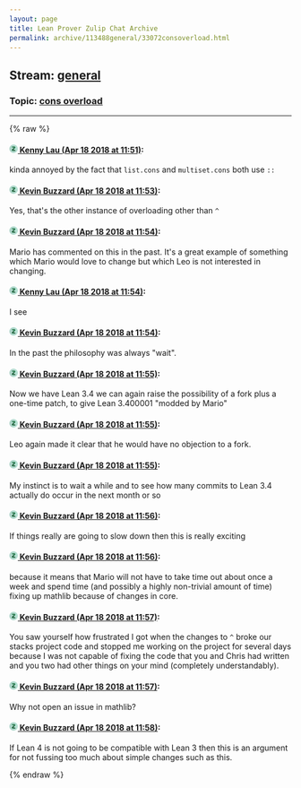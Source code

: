 ```yaml
---
layout: page
title: Lean Prover Zulip Chat Archive 
permalink: archive/113488general/33072consoverload.html
---
```


## Stream: [general](index.html)
### Topic: [cons overload](33072consoverload.html)

---


{% raw %}
#### [![Click to go to Zulip](../../assets/img/zulip2.png) Kenny Lau (Apr 18 2018 at 11:51)](https://leanprover.zulipchat.com/#narrow/stream/113488-general/topic/cons%20overload/near/125243066):
kinda annoyed by the fact that `list.cons` and `multiset.cons` both use `::`

#### [![Click to go to Zulip](../../assets/img/zulip2.png) Kevin Buzzard (Apr 18 2018 at 11:53)](https://leanprover.zulipchat.com/#narrow/stream/113488-general/topic/cons%20overload/near/125243144):
Yes, that's the other instance of overloading other than `^`

#### [![Click to go to Zulip](../../assets/img/zulip2.png) Kevin Buzzard (Apr 18 2018 at 11:54)](https://leanprover.zulipchat.com/#narrow/stream/113488-general/topic/cons%20overload/near/125243150):
Mario has commented on this in the past. It's a great example of something which Mario would love to change but which Leo is not interested in changing.

#### [![Click to go to Zulip](../../assets/img/zulip2.png) Kenny Lau (Apr 18 2018 at 11:54)](https://leanprover.zulipchat.com/#narrow/stream/113488-general/topic/cons%20overload/near/125243189):
I see

#### [![Click to go to Zulip](../../assets/img/zulip2.png) Kevin Buzzard (Apr 18 2018 at 11:54)](https://leanprover.zulipchat.com/#narrow/stream/113488-general/topic/cons%20overload/near/125243191):
In the past the philosophy was always "wait".

#### [![Click to go to Zulip](../../assets/img/zulip2.png) Kevin Buzzard (Apr 18 2018 at 11:55)](https://leanprover.zulipchat.com/#narrow/stream/113488-general/topic/cons%20overload/near/125243206):
Now we have Lean 3.4 we can again raise the possibility of a fork plus a one-time patch, to give Lean 3.400001 "modded by Mario"

#### [![Click to go to Zulip](../../assets/img/zulip2.png) Kevin Buzzard (Apr 18 2018 at 11:55)](https://leanprover.zulipchat.com/#narrow/stream/113488-general/topic/cons%20overload/near/125243213):
Leo again made it clear that he would have no objection to a fork.

#### [![Click to go to Zulip](../../assets/img/zulip2.png) Kevin Buzzard (Apr 18 2018 at 11:55)](https://leanprover.zulipchat.com/#narrow/stream/113488-general/topic/cons%20overload/near/125243219):
My instinct is to wait a while and to see how many commits to Lean 3.4 actually do occur in the next month or so

#### [![Click to go to Zulip](../../assets/img/zulip2.png) Kevin Buzzard (Apr 18 2018 at 11:56)](https://leanprover.zulipchat.com/#narrow/stream/113488-general/topic/cons%20overload/near/125243258):
If things really are going to slow down then this is really exciting

#### [![Click to go to Zulip](../../assets/img/zulip2.png) Kevin Buzzard (Apr 18 2018 at 11:56)](https://leanprover.zulipchat.com/#narrow/stream/113488-general/topic/cons%20overload/near/125243272):
because it means that Mario will not have to take time out about once a week and spend time (and possibly a highly non-trivial amount of time) fixing up mathlib because of changes in core.

#### [![Click to go to Zulip](../../assets/img/zulip2.png) Kevin Buzzard (Apr 18 2018 at 11:57)](https://leanprover.zulipchat.com/#narrow/stream/113488-general/topic/cons%20overload/near/125243289):
You saw yourself how frustrated I got when the changes to `^` broke our stacks project code and stopped me working on the project for several days because I was not capable of fixing the code that you and Chris had written and you two had other things on your mind (completely understandably).

#### [![Click to go to Zulip](../../assets/img/zulip2.png) Kevin Buzzard (Apr 18 2018 at 11:57)](https://leanprover.zulipchat.com/#narrow/stream/113488-general/topic/cons%20overload/near/125243293):
Why not open an issue in mathlib?

#### [![Click to go to Zulip](../../assets/img/zulip2.png) Kevin Buzzard (Apr 18 2018 at 11:58)](https://leanprover.zulipchat.com/#narrow/stream/113488-general/topic/cons%20overload/near/125243340):
If Lean 4 is not going to be compatible with Lean 3 then this is an argument for not fussing too much about simple changes such as this.


{% endraw %}

